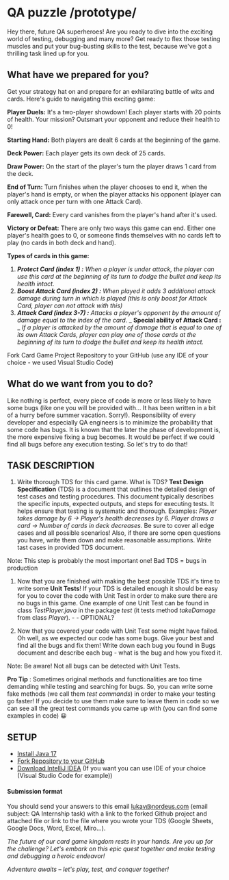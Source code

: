 # QA puzzle /prototype/

Hey there, future QA superheroes! Are you ready to dive into the exciting world of testing, debugging and many more? Get ready to flex those testing muscles and put your bug-busting skills to the test, because we've got a thrilling task lined up for you.

## What have we prepared for you?

Get your strategy hat on and prepare for an exhilarating battle of wits and cards. Here's guide to navigating this exciting game:

**Player Duels:** It's a two-player showdown! Each player starts with 20 points of health. Your mission? Outsmart your opponent and reduce their health to 0!

**Starting Hand:** Both players are dealt 6 cards at the beginning of the game.

**Deck Power:** Each player gets its own deck of 25 cards.

**Draw Power:** On the start of the player's turn the player draws 1 card from the deck.

**End of Turn:** Turn finishes when the player chooses to end it, when the player's hand is empty, or when the player attacks his opponent (player can only attack once per turn with one Attack Card).

**Farewell, Card:** Every card vanishes from the player's hand after it's used.

**Victory or Defeat:** There are only two ways this game can end. Either one player's health goes to 0, or someone finds themselves with no cards left to play (no cards in both deck and hand).

**Types of cards in this game:**

1. _**Protect Card (index 1) :**_ _When a player is under attack, the player can use this card at the beginning of its turn to dodge the bullet and keep its health intact._
2. _**Boost Attack Card (index 2) :**_ _When played it adds 3 additional attack damage during turn in which is played (this is only boost for Attack Card, player can not attack with this)_
3. _**Attack Card (index 3-7) :**_ _Attacks a player's opponent by the amount of damage equal to the index of the card._ _ **Special ability of Attack Card :** _ _If a player is attacked by the amount of damage that is equal to one of its own Attack Cards, player can play one of those cards at the beginning of its turn to dodge the bullet and keep its health intact._

Fork Card Game Project Repository to your GitHub (use any IDE of your choice - we used Visual Studio Code)

## What do we want from you to do?

Like nothing is perfect, every piece of code is more or less likely to have some bugs (like one you will be provided with… It has been written in a bit of a hurry before summer vacation. Sorry!). Responsibility of every developer and especially QA engineers is to minimize the probability that some code has bugs. It is known that the later the phase of development is, the more expensive fixing a bug becomes. It would be perfect if we could find all bugs before any execution testing. So let's try to do that!

## **TASK DESCRIPTION**

1. Write thorough TDS for this card game. What is TDS? **Test Design Specification** (TDS) is a document that outlines the detailed design of test cases and testing procedures. This document typically describes the specific inputs, expected outputs, and steps for executing tests. It helps ensure that testing is systematic and thorough. Examples: _Player takes damage by 6 -\> Player's health decreases by 6. Player draws a card -\> Number of cards in deck decreases._ Be sure to cover all edge cases and all possible scenarios! Also, if there are some open questions you have, write them down and make reasonable assumptions. Write tast cases in provided TDS document.

Note: This step is probably the most important one! Bad TDS = bugs in production

1. Now that you are finished with making the best possible TDS it's time to write some **Unit Tests**! If your TDS is detailed enough it should be easy for you to cover the code with Unit Test in order to make sure there are no bugs in this game. One example of one Unit Test can be found in class _TestPlayer.java_ in the package _test_ (it tests method _takeDamage_ from class _Player_). - - OPTIONAL?

1. Now that you covered your code with Unit Test some might have failed. Oh well, as we expected our code has some bugs. Give your best and find all the bugs and fix them! Write down each bug you found in Bugs document and describe each bug - what is the bug and how you fixed it.

Note: Be aware! Not all bugs can be detected with Unit Tests.

**Pro Tip** : Sometimes original methods and functionalities are too time demanding while testing and searching for bugs. So, you can write some fake methods (we call them _test commands_) in order to make your testing go faster! If you decide to use them make sure to leave them in code so we can see all the great test commands you came up with (you can find some examples in code) 😀

## **SETUP**

- [Install Java 17](https://www.oracle.com/java/technologies/downloads/)
- [Fork Repository to your GitHub](https://github.com/LukaVuksic/qa-job-fair)
- [Download IntelliJ IDEA](https://www.jetbrains.com/idea/download/) (If you want you can use IDE of your choice (Visual Studio Code for example))

#### **Submission format**

You should send your answers to this email [lukav@nordeus.com](mailto:lukav@nordeus.com) (email subject: QA Internship task) with a link to the forked Github project and attached file or link to the file where you wrote your TDS (Google Sheets, Google Docs, Word, Excel, Miro…).

_The future of our card game kingdom rests in your hands. Are you up for the challenge? Let's embark on this epic quest together and make testing and debugging a heroic endeavor!_

_Adventure awaits – let's play, test, and conquer together!_

